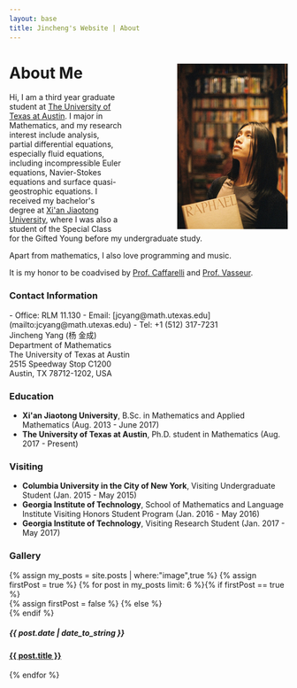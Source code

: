 ```yaml
---
layout: base
title: Jincheng's Website | About
---
```


<div class="transparent">
<div class="container" markdown="1">

<img src="/users/jcyang/assets/images/photo5.jpg" style="float:right; width:200px; max-width:100%; padding-left: 100px">

# About Me

Hi, I am a third year graduate student at [The University of Texas at Austin](https://www.utexas.edu). I major in Mathematics, and my research interest include analysis, partial differential equations, especially fluid equations, including incompressible Euler equations, Navier-Stokes equations and surface quasi-geostrophic equations. I received my bachelor's degree at [Xi'an Jiaotong University](http://www.xjtu.edu.cn), where I was also a student of the Special Class for the Gifted Young before my undergraduate study. 

Apart from mathematics, I also love programming and music.

It is my honor to be coadvised by [Prof. Caffarelli](https://web.ma.utexas.edu/users/caffarel/) and [Prof. Vasseur](https://web.ma.utexas.edu/users/vasseur/).


</div>
</div>

<div class="eggshell">
<div class="container" markdown="1">

### Contact Information

<div style="float:right">
<div style="display:inline" markdown="1">
- Office: RLM 11.130
- Email: [jcyang@math.utexas.edu](mailto:jcyang@math.utexas.edu)
- Tel: +1 (512) 317-7231
</div>
</div>

<div>
<p style="margin:0px; padding:0px">
Jincheng Yang (杨 金成)
</p>
<p style="margin:0px; padding:0px">
Department of Mathematics
</p>
<p style="margin:0px; padding:0px">
The University of Texas at Austin
</p>
<p style="margin:0px; padding:0px">
2515 Speedway Stop C1200
</p>
<p style="margin-top:0px; padding:0px">
Austin, TX 78712-1202, USA
</p>
</div>

</div>
</div>

<div class="aliceblue">
<div class="container" markdown="1">

### Education

- **Xi'an Jiaotong University**, B.Sc. in Mathematics and Applied Mathematics (Aug. 2013 - June 2017)
- **The University of Texas at Austin**, Ph.D. student in Mathematics (Aug. 2017 - Present)

### Visiting

- **Columbia University in the City of New York**, Visiting Undergraduate Student (Jan. 2015 - May 2015)
- **Georgia Institute of Technology**, School of Mathematics and Language Institute Visiting Honors Student Program (Jan. 2016 - May 2016)
- **Georgia Institute of Technology**, Visiting Research Student (Jan. 2017 - May 2017)

</div>
</div>


<div class="gallery">
<div class="container">

<h3>Gallery</h3>

<div style="display:flex;justify-content:space-between;flex-wrap:wrap">
{% assign my_posts = site.posts | where:"image",true %}
{% assign firstPost = true %}
{% for post in my_posts limit: 6 %}{% if firstPost == true %}
<div class="thumb">
	{% assign firstPost = false %}
{% else %}<div class="thumb">
{% endif %}
<a href="{{ post.url }}" title="{{ post.title }}">
<div class="thumbpic" style="background-image:url('/users/jcyang/assets/images/thumbnails/{{ post.thumb }}')"></div>
</a>
<h5>{{ post.date | date_to_string }}</h5>
<a href="{{ post.url }}" title="{{ post.title }}">
	<h4>{{ post.title }}</h4>
</a>
</div>{% endfor %}
</div>

</div>
</div>

